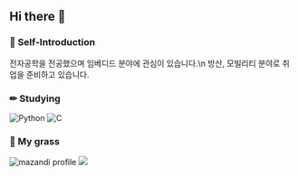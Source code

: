 ## Hi there 👋

### 🙌 Self-Introduction
전자공학을 전공했으며 임베디드 분야에 관심이 있습니다.\n 
방산, 모빌리티 분야로 취업을 준비하고 있습니다.

### ✏ Studying
![Python](https://img.shields.io/badge/Python-3776AB.svg?&style=for-the-badge&logo=Python&logoColor=white)
![C](https://img.shields.io/badge/C-A8B9CC.svg?&style=for-the-badge&logo=C&logoColor=black)

### 🌱 My grass
![mazandi profile](http://mazandi.herokuapp.com/api?handle={les4521}&theme=warm)
<img src="http://mazandi.herokuapp.com/api?handle={les4521}&theme=warm"/>
<!--
**eun0214/eun0214** is a ✨ _special_ ✨ repository because its `README.md` (this file) appears on your GitHub profile.

Here are some ideas to get you started:

- 🔭 I’m currently working on ...
- 🌱 I’m currently learning ...
- 👯 I’m looking to collaborate on ...
- 🤔 I’m looking for help with ...
- 💬 Ask me about ...
- 📫 How to reach me: ...
- 😄 Pronouns: ...
- ⚡ Fun fact: ...
-->
